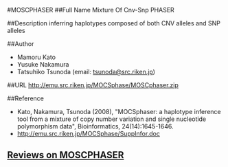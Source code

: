 #MOSCPHASER
##Full Name
Mixture Of Cnv-Snp PHASER

##Description
inferring haplotypes composed of both CNV alleles and SNP alleles

##Author
* Mamoru Kato
* Yusuke Nakamura
* Tatsuhiko Tsunoda (email: tsunoda@src.riken.jp)

##URL
http://emu.src.riken.jp/MOCSphase/MOSCphaser.zip

##Reference
* Kato, Nakamura, Tsunoda (2008), "MOCSphaser: a haplotype inference tool from a mixture of copy number variation and single nucleotide polymorphism data", Bioinformatics, 24(14):1645-1646.
* http://emu.src.riken.jp/MOCSphase/SuppInfor.doc


## [Reviews on MOSCPHASER](https://github.com/gaow/genetic-analysis-software/issues/347)